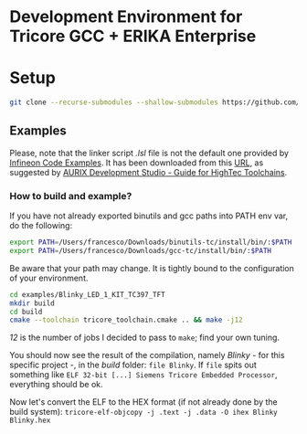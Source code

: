 # Development Environment for Tricore GCC + ERIKA Enterprise

# Setup
```bash
git clone --recurse-submodules --shallow-submodules https://github.com/mc-cat-tty/tricore-dev-env
```

## Examples
Please, note that the linker script _.lsl_ file is not the default one provided by [Infineon Code Examples](https://github.com/Infineon/AURIX_code_examples). It has been downloaded from this [URL](https://nextcloud.hightec-rt.com/index.php/s/BG72PCMP7jrEcki), as suggested by [AURIX Development Studio - Guide for HighTec Toolchains](https://free-entry-toolchain.hightec-rt.com/aurix_dev_studio_with_hightec_gcc.pdf).

### How to build and example?
If you have not already exported binutils and gcc paths into PATH env var, do the following:
```bash
export PATH=/Users/francesco/Downloads/binutils-tc/install/bin/:$PATH
export PATH=/Users/francesco/Downloads/gcc-tc/install/bin/:$PATH
```

Be aware that your path may change. It is tightly bound to the configuration of your environment.

```bash
cd examples/Blinky_LED_1_KIT_TC397_TFT
mkdir build
cd build
cmake --toolchain tricore_toolchain.cmake .. && make -j12
```

_12_ is the number of jobs I decided to pass to `make`; find your own tuning.

You should now see the result of the compilation, namely _Blinky_ - for this specific project -, in the _build_ folder: `file Blinky`. If `file` spits out something like `ELF 32-bit [...] Siemens Tricore Embedded Processor`, everything should be ok.

Now let's convert the ELF to the HEX format (if not already done by the build system): `tricore-elf-objcopy -j .text -j .data -O ihex Blinky Blinky.hex`
